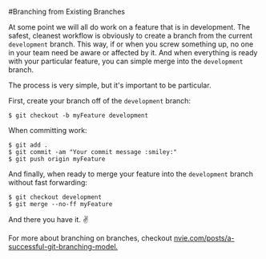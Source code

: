 #Branching from Existing Branches

At some point we will all do work on a feature that is in development.  The safest, cleanest workflow is obviously to create a branch from the current `development` branch.  This way, if or when you screw something up, no one in your team need be aware or affected by it.  And when everything is ready with your particular feature, you can simple merge into the `development` branch.

The process is very simple, but it's important to be particular.

First, create your branch off of the `development` branch:

```
$ git checkout -b myFeature development
```

When committing work:

```
$ git add .
$ git commit -am "Your commit message :smiley:"
$ git push origin myFeature
```

And finally, when ready to merge your feature into the `development` branch without fast forwarding:

```
$ git checkout development
$ git merge --no-ff myFeature
```

And there you have it.  :v:

For more about branching on branches, checkout [nvie.com/posts/a-successful-git-branching-model.][1]

[1]: http://nvie.com/posts/a-successful-git-branching-model/
